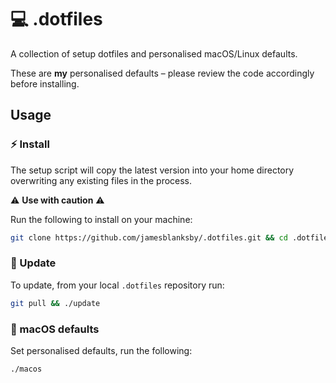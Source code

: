 # 💻 .dotfiles

A collection of setup dotfiles and personalised macOS/Linux defaults.

These are **my** personalised defaults – please review the code accordingly before installing.

## Usage

### ⚡️ Install

The setup script will copy the latest version into your home directory overwriting any existing files in the process.

⚠️ **Use with caution** ⚠️

Run the following to install on your machine:

```bash
git clone https://github.com/jamesblanksby/.dotfiles.git && cd .dotfiles && ./install
```

### 💎 Update

To update, from your local `.dotfiles` repository run:

```bash
git pull && ./update
```

### 🍎 macOS defaults

Set personalised defaults, run the following:

```bash
./macos
```
